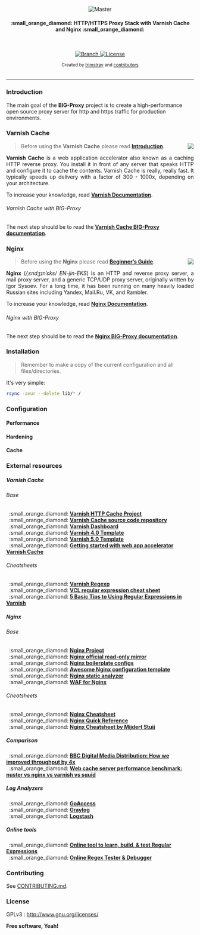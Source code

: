 <p align="center">
    <img src="https://github.com/trimstray/BIG-Proxy/blob/master/doc/img/BIG-Proxy_preview.png"
        alt="Master">
</p>

<h4 align="center">:small_orange_diamond: HTTP/HTTPS Proxy Stack with Varnish Cache and Nginx :small_orange_diamond:</h4>

<br>

<p align="center">
  <a href="https://github.com/trimstray/BIG-Proxy/tree/master">
    <img src="https://img.shields.io/badge/Branch-master-green.svg?longCache=true"
        alt="Branch">
  </a>
  <a href="http://www.gnu.org/licenses/">
    <img src="https://img.shields.io/badge/License-GNU-blue.svg?longCache=true"
        alt="License">
  </a>
</p>

<div align="center">
  <sub>Created by
  <a href="https://twitter.com/trimstray">trimstray</a> and
  <a href="https://github.com/trimstray/BIG-Proxy/graphs/contributors">
    contributors
  </a>
</div>

<br>

***

### Introduction

The main goal of the **BIG-Proxy** project is to create a high-performance open source proxy server for http and https traffic for production environments.

### Varnish Cache

<img src="https://github.com/trimstray/BIG-Proxy/blob/master/doc/img/varnish_software_logo.png" align="right">

  > Before using the **Varnish Cache** please read **[Introduction](https://varnish-cache.org/intro/)**.

<p align="justify"><b>Varnish Cache</b> is a web application accelerator also known as a caching HTTP reverse proxy. You install it in front of any server that speaks HTTP and configure it to cache the contents. Varnish Cache is really, really fast. It typically speeds up delivery with a factor of 300 - 1000x, depending on your architecture.</p>

To increase your knowledge, read **[Varnish Documentation](https://varnish-cache.org/docs/index.html)**.

###### Varnish Cache with BIG-Proxy

The next step should be to read the **[Varnish Cache BIG-Proxy documentation](https://github.com/trimstray/BIG-Proxy/blob/master/doc/varnish-cache.md)**.

### Nginx

<img src="https://github.com/trimstray/BIG-Proxy/blob/master/doc/img/nginx_logo.png" align="right">

  > Before using the **Nginx** please read **[Beginner’s Guide](http://nginx.org/en/docs/beginners_guide.html)**.

<p align="justify"><b>Nginx</b> (<i>/ˌɛndʒɪnˈɛks/ EN-jin-EKS</i>) is an HTTP and reverse proxy server, a mail proxy server, and a generic TCP/UDP proxy server, originally written by Igor Sysoev. For a long time, it has been running on many heavily loaded Russian sites including Yandex, Mail.Ru, VK, and Rambler.</p>

To increase your knowledge, read **[Nginx Documentation](https://nginx.org/en/docs/)**.

###### Nginx with BIG-Proxy

The next step should be to read the **[Nginx BIG-Proxy documentation](https://github.com/trimstray/BIG-Proxy/blob/master/doc/nginx.md)**.

### Installation

  > Remember to make a copy of the current configuration and all files/directories.

It's very simple:

```bash
rsync -avur --delete lib/* /
```

### Configuration

#### Performance

#### Hardening

#### Cache

### External resources

##### Varnish Cache

###### Base

<p>
&nbsp;&nbsp;:small_orange_diamond: <a href="https://varnish-cache.org/"><b>Varnish HTTP Cache Project</b></a><br>
&nbsp;&nbsp;:small_orange_diamond: <a href="https://github.com/varnishcache/varnish-cache"><b>Varnish Cache source code repository</b></a><br>
&nbsp;&nbsp;:small_orange_diamond: <a href="https://github.com/brandonwamboldt/varnish-dashboard"><b>Varnish Dashboard</b></a><br>
&nbsp;&nbsp;:small_orange_diamond: <a href="https://github.com/mattiasgeniar/varnish-4.0-configuration-templates"><b>Varnish 4.0 Template</b></a><br>
&nbsp;&nbsp;:small_orange_diamond: <a href="https://github.com/mattiasgeniar/varnish-5.0-configuration-templates"><b>Varnish 5.0 Template</b></a><br>
&nbsp;&nbsp;:small_orange_diamond: <a href="https://opensource.com/business/16/2/getting-started-with-varnish-cache"><b>Getting started with web app accelerator Varnish Cache</b></a><br>
</p>

###### Cheatsheets

<p>
&nbsp;&nbsp;:small_orange_diamond: <a href="https://kly.no/varnish/regex.txt"><b>Varnish Regexp</b></a><br>
&nbsp;&nbsp;:small_orange_diamond: <a href="https://docs.fastly.com/guides/vcl/vcl-regular-expression-cheat-sheet.html"><b>VCL regular expression cheat sheet</b></a><br>
&nbsp;&nbsp;:small_orange_diamond: <a href="https://www.hostingadvice.com/how-to/varnish-regex/"><b>5 Basic Tips to Using Regular Expressions in Varnish</b></a><br>
</p>

##### Nginx

###### Base

<p>
&nbsp;&nbsp;:small_orange_diamond: <a href="https://www.nginx.com/"><b>Nginx Project</b></a><br>
&nbsp;&nbsp;:small_orange_diamond: <a href="https://github.com/nginx/nginx"><b>Nginx official read-only mirror</b></a><br>
&nbsp;&nbsp;:small_orange_diamond: <a href="https://github.com/h5bp/server-configs-nginx"><b>Nginx boilerplate configs</b></a><br>
&nbsp;&nbsp;:small_orange_diamond: <a href="https://github.com/nginx-boilerplate/nginx-boilerplate"><b>Awesome Nginx configuration template</b></a><br>
&nbsp;&nbsp;:small_orange_diamond: <a href="https://github.com/yandex/gixy"><b>Nginx static analyzer</b></a><br>
&nbsp;&nbsp;:small_orange_diamond: <a href="https://github.com/nbs-system/naxsi"><b>WAF for Nginx</b></a><br>
</p>

###### Cheatsheets

<p>
&nbsp;&nbsp;:small_orange_diamond: <a href="https://gist.github.com/carlessanagustin/9509d0d31414804da03b"><b>Nginx Cheatsheet</b></a><br>
&nbsp;&nbsp;:small_orange_diamond: <a href="https://github.com/SimulatedGREG/nginx-cheatsheet"><b>Nginx Quick Reference</b></a><br>
&nbsp;&nbsp;:small_orange_diamond: <a href="https://mijndertstuij.nl/writing/posts/nginx-cheatsheet/"><b>Nginx Cheatsheet by Mijdert Stuij</b></a><br>
</p>

##### Comparison

<p>
&nbsp;&nbsp;:small_orange_diamond: <a href="http://www.bbc.co.uk/blogs/internet/entries/17d22fb8-cea2-49d5-be14-86e7a1dcde04"><b>BBC Digital Media Distribution: How we improved throughput by 4x</b></a><br>
&nbsp;&nbsp;:small_orange_diamond: <a href="https://github.com/jiangwenyuan/nuster/wiki/Web-cache-server-performance-benchmark:-nuster-vs-nginx-vs-varnish-vs-squid"><b>Web cache server performance benchmark: nuster vs nginx vs varnish vs squid</b></a><br>
</p>

##### Log Analyzers

<p>
&nbsp;&nbsp;:small_orange_diamond: <a href="https://goaccess.io/"><b>GoAccess</b></a><br>
&nbsp;&nbsp;:small_orange_diamond: <a href="https://www.graylog.org/"><b>Graylog</b></a><br>
&nbsp;&nbsp;:small_orange_diamond: <a href="https://www.elastic.co/products/logstash"><b>Logstash</b></a><br>
</p>

##### Online tools

<p>
&nbsp;&nbsp;:small_orange_diamond: <a href="https://regexr.com/"><b>Online tool to learn, build, & test Regular Expressions</b></a><br>
&nbsp;&nbsp;:small_orange_diamond: <a href="https://www.regextester.com/"><b>Online Regex Tester & Debugger</b></a><br>
</p>

### Contributing

See [CONTRIBUTING.md](CONTRIBUTING.md).

### License

GPLv3 : <http://www.gnu.org/licenses/>

**Free software, Yeah!**
